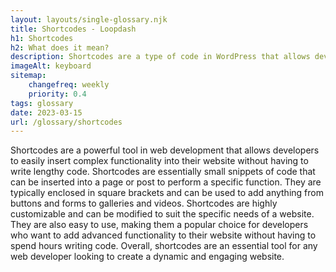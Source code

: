 ```yaml
--- 
layout: layouts/single-glossary.njk
title: Shortcodes - Loopdash
h1: Shortcodes
h2: What does it mean?
description: Shortcodes are a type of code in WordPress that allows developers to easily insert dynamic content or functionality into a post or page by using a simple, user-friendly syntax.
imageAlt: keyboard
sitemap:
	changefreq: weekly
	priority: 0.4
tags: glossary
date: 2023-03-15
url: /glossary/shortcodes
---
```


Shortcodes are a powerful tool in web development that allows developers to easily insert complex functionality into their website without having to write lengthy code. Shortcodes are essentially small snippets of code that can be inserted into a page or post to perform a specific function. They are typically enclosed in square brackets and can be used to add anything from buttons and forms to galleries and videos. Shortcodes are highly customizable and can be modified to suit the specific needs of a website. They are also easy to use, making them a popular choice for developers who want to add advanced functionality to their website without having to spend hours writing code. Overall, shortcodes are an essential tool for any web developer looking to create a dynamic and engaging website.
